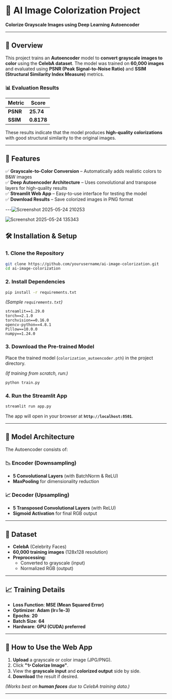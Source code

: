# **🎨 AI Image Colorization Project**  
**Colorize Grayscale Images using Deep Learning Autoencoder**  

---

## **📌 Overview**  
This project trains an **Autoencoder** model to **convert grayscale images to color** using the **CelebA dataset**. The model was trained on **60,000 images** and evaluated using **PSNR (Peak Signal-to-Noise Ratio)** and **SSIM (Structural Similarity Index Measure)** metrics.  

### **📊 Evaluation Results**  
| Metric | Score |
|--------|-------|
| **PSNR** | **25.74** |
| **SSIM** | **0.8178** |

These results indicate that the model produces **high-quality colorizations** with good structural similarity to the original images.

---

## **🚀 Features**  
✅ **Grayscale-to-Color Conversion** – Automatically adds realistic colors to B&W images  
✅ **Deep Autoencoder Architecture** – Uses convolutional and transpose layers for high-quality results  
✅ **Streamlit Web App** – Easy-to-use interface for testing the model  
✅ **Download Results** – Save colorized images in PNG format  

---![Screenshot 2025-05-24 210253](https://github.com/user-attachments/assets/5a7bbccf-923a-460b-b4c6-21c57a91a3e2)


![Screenshot 2025-05-24 135343](https://github.com/user-attachments/assets/fab8c653-9139-4a2d-a98f-8e1358004204)

## **🛠️ Installation & Setup**  

### **1. Clone the Repository**  
```bash
git clone https://github.com/yourusername/ai-image-colorization.git
cd ai-image-colorization
```

### **2. Install Dependencies**  
```bash
pip install -r requirements.txt
```
*(Sample `requirements.txt`)*  
```
streamlit==1.29.0
torch==2.1.0
torchvision==0.16.0
opencv-python==4.8.1
Pillow==10.0.0
numpy==1.24.0
```

### **3. Download the Pre-trained Model**  
Place the trained model (`colorization_autoencoder.pth`) in the project directory.  

*(If training from scratch, run:)*  
```bash
python train.py
```

### **4. Run the Streamlit App**  
```bash
streamlit run app.py
```
The app will open in your browser at **`http://localhost:8501`**.

---

## **🔧 Model Architecture**  
The Autoencoder consists of:  

### **📉 Encoder (Downsampling)**  
- **5 Convolutional Layers** (with BatchNorm & ReLU)  
- **MaxPooling** for dimensionality reduction  

### **📈 Decoder (Upsampling)**  
- **5 Transposed Convolutional Layers** (with ReLU)  
- **Sigmoid Activation** for final RGB output  

---

## **📂 Dataset**  
- **CelebA** (Celebrity Faces)  
- **60,000 training images** (128x128 resolution)  
- **Preprocessing**:  
  - Converted to grayscale (input)  
  - Normalized RGB (output)  

---

## **📈 Training Details**  
- **Loss Function**: **MSE (Mean Squared Error)**  
- **Optimizer**: **Adam (lr=1e-3)**  
- **Epochs**: **20**  
- **Batch Size**: **64**  
- **Hardware**: **GPU (CUDA) preferred**  

---

## **📱 How to Use the Web App**  
1. **Upload** a grayscale or color image (JPG/PNG).  
2. Click **"✨ Colorize Image"**.  
3. View the **grayscale input** and **colorized output** side by side.  
4. **Download** the result if desired.  

*(Works best on **human faces** due to CelebA training data.)*  

---

